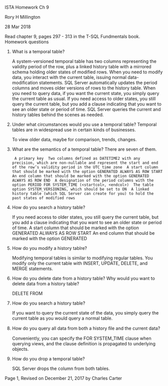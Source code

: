 ISTA Homework Ch 9

Rory H Millington

28 Mar 2018

Read chapter 9, pages 297 - 313 in the T-SQL Fundmentals book.
Homework questions

1. What is a temporal table?

    A system-versioned temporal table has two columns representing the validity period of the row, plus a linked history table with a mirrored schema holding older states of modified rows. When you need to modify data, you interact with the current table, issuing normal data-modification statements. SQL Server automatically updates the period columns and moves older versions of rows to the history table. When you need to query data, if you want the current state, you simply query the current table as usual. If you need access to older states, you still query the current table, but you add a clause indicating that you want to see an older state or period of time. SQL Server queries the current and history tables behind the scenes as needed.



2. Under what circumstances would you use a temporal table? Temporal tables are in widespread use in certain kinds of businesses.

    To view older data, maybe for comparison, trends, changes. 
    
3. What are the semantics of a temporal table? There are seven of them.

        A primary key  Two columns defined as DATETIME2 with any precision, which are non-nullable and represent the start and end of the row’s validity period in the UTC time zone  A start column that should be marked with the option GENERATED ALWAYS AS ROW START  An end column that should be marked with the option GENERATED ALWAYS AS ROW END  A designation of the period columns with the option PERIOD FOR SYSTEM_TIME (<startcol>, <endcol>)  The table option SYSTEM_VERSIONING, which should be set to ON  A linked history table (which SQL Server can create for you) to hold the past states of modified rows

4. How do you search a history table?

    If you need access to older states, you still query the current table, but you add a clause indicating that you want to see an older state or period of time. A start column that should be marked with the option GENERATED ALWAYS AS ROW START  An end column that should be marked with the option GENERATED

5. How do you modify a history tablre?

    Modifying temporal tables is similar to modifying regular tables. You modify only the current table with INSERT, UPDATE, DELETE, and MERGE statements.

6. How do you delete date from a history table? Why would you want to delete data from a history table?

    DELETE FROM

7. How do you search a history table?

    If you want to query the current state of the data, you simply query the current table as you would query a normal table.

8. How do you query all data from both a history ﬁle and the current data?

    Conveniently, you can specify the FOR SYSTEM_TIME clause when querying views, and the clause definition is propagated to underlying objects.

9. How do you drop a temporal table?

    SQL Server drops the column from both tables.

Page 1, Revised on December 21, 2017 by Charles Carter